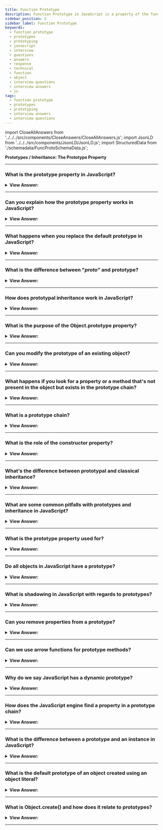 ```yaml
---
title: Function Prototype
description: Function Prototype in JavaScript is a property of the function object. It is used to store the function's properties and methods. Interview Answers
sidebar_position: 2
sidebar_label: Function Prototype
keywords:
  - function prototype
  - prototypes
  - prototyping
  - javascript
  - interview
  - questions
  - answers
  - response
  - technical
  - function
  - object
  - interview questions
  - interview answers
  - js
tags:
  - function prototype
  - prototypes
  - prototyping
  - interview answers
  - interview questions
---
```


import CloseAllAnswers from '../../../src/components/CloseAnswers/CloseAllAnswers.js';
import JsonLD from '../../../src/components/JsonLD/JsonLD.js';
import StructuredData from './schemadata/FuncProtoSchemaData.js';

<JsonLD data={StructuredData} />

<head>
  <title>Function Prototype | JavaScript Frontend Interview Questions</title>
</head>

**Prototypes / Inheritance: The Prototype Property**

<CloseAllAnswers />

---

### What is the prototype property in JavaScript?

<details>
  <summary><strong>View Answer:</strong></summary>
  <div>
  <div><strong>Interview Response:</strong> In simple terms, the prototype is a regular property in a function or object. Every Object in JavaScript contains the prototype meaning a regular property with the prototype name.
</div><br />
  <div><strong className="codeExample">Code Example:</strong><br /><br />

  <div></div>

```js
let animal = {
  eats: true,
};

function Rabbit(name) {
  this.name = name;
}

Rabbit.prototype = animal; // references animal

let rabbit = new Rabbit('White Rabbit'); //  rabbit.__proto__ == animal

alert(rabbit.eats); // true
```

  </div>
  </div>
</details>

---

### Can you explain how the prototype property works in JavaScript?

<details>
  <summary><strong>View Answer:</strong></summary>
  <div>
  <div><strong>Interview Response:</strong> Every function has the "prototype” property even if we do not supply it. The prototype object is a special type of enumerable object to which additional properties can be attached to and shared across all the instances of its constructor function. A function prototype property only gets used when a new Function gets called, and it assigns the prototype of the new object.</div><br />
  <div><strong>Technical Response:</strong> Even if we don't offer it, every function has the "prototype" attribute. When a new Function gets invoked, the function prototype property assigns the [[Prototype]] to the new object. After the function prototype property changes (func.prototype = &#123;another object&#125;), new objects generated by the new Function gets another object as [[Prototype]], while existing objects retains the previous one. A default prototype is an object with the sole constructor pointing back to the function itself.
  </div><br />
  <div><strong className="codeExample">Code Example:</strong><br /><br />

  <div></div>

```js
function Rabbit() {}
// by default:
// Rabbit.prototype = { constructor: Rabbit }

let rabbit = new Rabbit(); // inherits from {constructor: Rabbit}

alert(rabbit.constructor == Rabbit); // true (from prototype)
```

  </div>
  </div>
</details>

---

### What happens when you replace the default prototype in JavaScript?

<details>
  <summary><strong>View Answer:</strong></summary>
  <div>
  <div><strong>Interview Response:</strong> When you override the default prototype in an object, we lose access to the function constructor property of the prototype.
</div><br />
  <div><strong className="codeExample">Code Example:</strong><br /><br />

  <div></div>

```js
function Rabbit() {}
Rabbit.prototype = {
  jumps: true,
};

let rabbit = new Rabbit();
console.log(rabbit.constructor === Rabbit); // false

function Dog() {}

let dog = new Dog();
console.log(dog.constructor === Dog); // true
```

  </div>
  </div>
</details>

---

### What is the difference between "*proto*" and prototype?

<details>
  <summary><strong>View Answer:</strong></summary>
  <div>
  <div><strong>Interview Response:</strong> `__proto__` is an object's actual prototype, while prototype is the blueprint for what will be assigned to `__proto__` when a new object is created.
  </div><br />
  <div><strong className="codeExample">Code Example:</strong><br /><br />

  <div></div>

First let's clarify the concepts.

In JavaScript, each object has a `__proto__` property which is an internal reference to the prototype object from which the instance object inherited. The prototype object is special type of enumerable object to which additional properties can be attached to it which will be shared across all the instances of its constructor function.

Here's an example that showcases the difference:

```javascript
function Person(firstName, lastName) {
    this.firstName = firstName;
    this.lastName = lastName;
}

Person.prototype.getFullName = function() {
    return this.firstName + ' ' + this.lastName;
}

let john = new Person('John', 'Doe');

console.log(john.__proto__); // This will output the prototype object of the "john" instance
console.log(Person.prototype); // This will output the prototype object of the "Person" constructor function

console.log(john.__proto__ === Person.prototype); // This will output true, meaning both refer to the same object

console.log(john.getFullName()); // Output: John Doe. This is because "getFullName" method is defined in Person's prototype, so it's accessible to "john" instance.
```

In this example, you can see that `john.__proto__` and `Person.prototype` both refer to the same object. This is because `john` was created with the `Person` constructor, so its prototype (`__proto__`) is the same as `Person.prototype`.

The `getFullName` method is defined on `Person.prototype`, meaning it's not directly attached to `john` object. However, it's still accessible to `john` because `john`'s `__proto__` points to `Person.prototype`.

---

:::warning
**Note:** The `__proto__` property is considered **deprecated** and non-standard. It's better to use `Object.getPrototypeOf(object)` method to get the prototype of an object.
:::

  </div>
  </div>
</details>

---

### How does prototypal inheritance work in JavaScript?

<details>
  <summary><strong>View Answer:</strong></summary>
  <div>
  <div><strong>Interview Response:</strong> In JavaScript, each object has a prototype from which it can inherit properties or methods. A chain of these is called the prototype chain.
  </div>
  </div>
</details>

---

### What is the purpose of the Object.prototype property?

<details>
  <summary><strong>View Answer:</strong></summary>
  <div>
  <div><strong>Interview Response:</strong> Object.prototype forms the end of the prototype chain. It's the prototype from which all objects inherit methods and properties.
  </div>
  </div>
</details>

---

### Can you modify the prototype of an existing object?

<details>
  <summary><strong>View Answer:</strong></summary>
  <div>
  <div><strong>Interview Response:</strong> Yes, you can modify the prototype of an existing object in JavaScript. But it's not recommended due to performance implications. The `Object.setPrototypeOf()` method is used to set the prototype (i.e., the internal [[Prototype]] property) of a specified object to another object or null.
  </div><br />
  <div><strong className="codeExample">Code Example:</strong><br /><br />

  <div></div>

```javascript
let animal = {
    speaks: true
};

let dog = {
    bark: function() {
        return 'Woof!';
    }
};

// dog is an ordinary object, it doesn't have the 'speaks' property
console.log(dog.speaks); // undefined

// Set animal to be the prototype of dog
Object.setPrototypeOf(dog, animal);

// Now dog has 'speaks' property from its prototype chain
console.log(dog.speaks); // true

// dog can also access the 'bark' method that's directly on it.
console.log(dog.bark()); // 'Woof!'
```

In this code, `dog` doesn't initially have a `speaks` property. When `animal` is set as the prototype of `dog`, the `dog` object can then access `animal`'s `speaks` property.

---

:::warning
Note: While it's possible to change the [[Prototype]] of an object, it's considered a bad practice in production code because it can lead to performance problems. In general, it's better to create the right prototype chain when creating objects. This method is there for completeness and should be used sparingly, if at all.
:::

  </div>
  </div>
</details>

---

### What happens if you look for a property or a method that's not present in the object but exists in the prototype chain?

<details>
  <summary><strong>View Answer:</strong></summary>
  <div>
  <div><strong>Interview Response:</strong> The JavaScript engine will look up the prototype chain until it finds the property/method or reaches Object.prototype which will return undefined.
  </div><br />
  <div><strong>Technical Response:</strong> In JavaScript, when you try to access a property or method that doesn't exist in an object, JavaScript will look up the prototype chain to see if it can find it there. If the property or method is found in the prototype chain, it will be returned. If not, `undefined` will be returned.
  </div><br />
  <div><strong className="codeExample">Code Example:</strong><br /><br />

  <div></div>

```javascript
let animal = {
    speaks: true,
    sound: function() {
        return 'Generic animal sound!';
    }
};

let dog = Object.create(animal); // animal is the prototype of dog

dog.bark = function() {
    return 'Woof!';
};

console.log(dog.bark()); // 'Woof!', since 'bark' method exists directly on the 'dog' object
console.log(dog.speaks); // true, 'speaks' property doesn't exist directly on the 'dog', but exists in the prototype chain (in 'animal')
console.log(dog.sound()); // 'Generic animal sound!', 'sound' method doesn't exist directly on the 'dog', but exists in the prototype chain (in 'animal')
console.log(dog.meow); // undefined, 'meow' neither exists directly on the 'dog' nor in the prototype chain
```

In this example, when we call `dog.speaks` or `dog.sound()`, JavaScript first checks if these properties/methods exist directly on the `dog` object. Since they don't, JavaScript then checks `dog`'s prototype, which is `animal`. Since `animal` has the `speaks` property and `sound` method, these values are returned.

However, when we try to access `dog.meow`, JavaScript first checks the `dog` object, and then its prototype `animal`. Since neither has a `meow` property, `undefined` is returned.

  </div>
  </div>
</details>

---

### What is a prototype chain?

<details>
  <summary><strong>View Answer:</strong></summary>
  <div>
  <div><strong>Interview Response:</strong> A prototype chain is a succession of links from one object's prototype to another, used when looking for a property or method.
  </div>
  </div>
</details>

---

### What is the role of the constructor property?

<details>
  <summary><strong>View Answer:</strong></summary>
  <div>
  <div><strong>Interview Response:</strong> The `constructor` property returns a reference to the `Object` constructor function that created the instance object. Note that this property is derived from the object's prototype.
  </div><br />
  <div><strong className="codeExample">Code Example:</strong><br /><br />

  <div></div>

```javascript
function Person(firstName, lastName) {
    this.firstName = firstName;
    this.lastName = lastName;
}

let john = new Person('John', 'Doe');

console.log(john.constructor); // [Function: Person]
```

In this code, `john.constructor` is `Person`, which is the function used to create `john`.

The `constructor` property is also useful when you want to create a new instance and you only have an instance of the object, but not the original constructor. Here's an example:

```javascript
function Person(firstName, lastName) {
    this.firstName = firstName;
    this.lastName = lastName;
}

let john = new Person('John', 'Doe');
let jane = new john.constructor('Jane', 'Doe'); 

console.log(jane.firstName); // Output: Jane
console.log(jane.lastName); // Output: Doe
```

Here, `john.constructor` refers to the `Person` function, which we can use to create a new `Person`.

---

:::note
Note that the `constructor` property can be overridden, so it's not a completely reliable way to determine the constructor of an object. The `instanceof` operator is generally a better choice for that.
:::

  </div>
  </div>
</details>

---

### What's the difference between prototypal and classical inheritance?

<details>
  <summary><strong>View Answer:</strong></summary>
  <div>
  <div><strong>Interview Response:</strong> Prototypal inheritance uses instances as prototypes, while classical inheritance uses classes and creates hierarchy through "is-a" relationships.
  </div><br />
  <div><strong>Technical Response:</strong> Prototypal Inheritance (JavaScript-style) and Classical Inheritance (like in Java or C++) are two different ways of dealing with object-oriented code. JavaScript uses prototypal inheritance, but it can mimic classical inheritance with constructor functions and the `new` keyword.
  </div><br />
  <div><strong className="codeExample">Code Example:</strong><br /><br />

  <div></div>

Let's see an example of both:

**Classical Inheritance (Simulation in JavaScript)**

```javascript
// Constructor for Superclass
function Animal(name) {
    this.name = name;
}

Animal.prototype.speak = function() {
    return this.name + ' makes a sound.';
}

// Constructor for Subclass
function Dog(name) {
    Animal.call(this, name); // Call the parent's constructor
}

// Establish the prototype chain to inherit methods
Dog.prototype = Object.create(Animal.prototype);
Dog.prototype.constructor = Dog; // Repair the constructor reference

Dog.prototype.bark = function() {
    return this.name + ' barks.';
}

var dog = new Dog('Rex');
console.log(dog.speak()); // Output: Rex makes a sound.
console.log(dog.bark()); // Output: Rex barks.
```

In this example, we simulate classical inheritance using constructor functions. `Dog` is a subclass of `Animal` and inherits its methods.

**Prototypal Inheritance**

```javascript
var animal = {
    init: function(name) {
        this.name = name;
    },
    speak: function() {
        return this.name + ' makes a sound.';
    }
};

var dog = Object.create(animal);
dog.bark = function() {
    return this.name + ' barks.';
}

var rex = Object.create(dog);
rex.init('Rex');
console.log(rex.speak()); // Output: Rex makes a sound.
console.log(rex.bark()); // Output: Rex barks.
```

In this prototypal inheritance example, we directly create objects from other objects. `rex` is an object created from `dog`, which is created from `animal`. The methods from `animal` are available to `dog` and `rex` through the prototype chain.

In prototypal inheritance, an object can directly inherit from another object. This is different from classical inheritance where classes inherit from classes.

  </div>
  </div>
</details>

---

### What are some common pitfalls with prototypes and inheritance in JavaScript?

<details>
  <summary><strong>View Answer:</strong></summary>
  <div>
  <div><strong>Interview Response:</strong> Pitfalls include performance issues with changing prototypes, accidental sharing of properties, and confusion with this in prototype methods.
  </div>
  </div>
</details>

---

### What is the prototype property used for?

<details>
  <summary><strong>View Answer:</strong></summary>
  <div>
  <div><strong>Interview Response:</strong> It's used to implement object inheritance, to share properties and methods across instances, reducing memory usage.
  </div>
  </div>
</details>

---

### Do all objects in JavaScript have a prototype?

<details>
  <summary><strong>View Answer:</strong></summary>
  <div>
  <div><strong>Interview Response:</strong> Almost all objects in JavaScript have a prototype. The root object in the prototype chain is typically Object.prototype, which has null as its prototype.
  </div><br />
  <div><strong className="codeExample">Here's a code example demonstrating that:</strong><br /><br />

  <div></div>

```javascript
let obj = {};
console.log(obj.__proto__ === Object.prototype); // true

function Func() {}
console.log(Func.__proto__ === Function.prototype); // true

let arr = [];
console.log(arr.__proto__ === Array.prototype); // true
```

In this code, `obj` is an object literal, so its prototype is `Object.prototype`. `Func` is a function, so its prototype is `Function.prototype`. `arr` is an array, so its prototype is `Array.prototype`.

However, it's possible to create an object without a prototype using `Object.create(null)`. Such objects do not inherit anything, including basic methods like `toString()`:

```javascript
let noProto = Object.create(null);
console.log(noProto.__proto__); // undefined
```

In this code, `noProto` does not have a prototype, so `noProto.__proto__` is `undefined`. Attempting to call `toString()` on `noProto` would result in an error.

  </div>
  </div>
</details>

---

### What is shadowing in JavaScript with regards to prototypes?

<details>
  <summary><strong>View Answer:</strong></summary>
  <div>
  <div><strong>Interview Response:</strong> Shadowing (also known as method overriding) in JavaScript occurs when a property in an object's prototype chain has the same name as a property in the object itself. In such a case, the object's property "shadows" the property in the prototype.
  </div><br />
  <div><strong className="codeExample">Code Example:</strong><br /><br />

  <div></div>

```javascript
let animal = {
    speak: function() {
        return 'The animal makes a sound!';
    }
};

let dog = Object.create(animal);

dog.speak = function() {
    return 'The dog barks!';
};

console.log(dog.speak()); // Output: The dog barks!
```

In this code, `dog` is created with `animal` as its prototype. `animal` has a `speak` method, and `dog` also has a `speak` method. When `dog.speak()` is called, JavaScript first looks for a `speak` method on the `dog` object. Since it finds one, it uses that method and does not continue looking up the prototype chain.

If the `speak` method is deleted from `dog`, then the `speak` method from `animal` is used instead:

```javascript
delete dog.speak;

console.log(dog.speak()); // Output: The animal makes a sound!
```

In this code, after the `speak` method is deleted from `dog`, `dog.speak()` outputs 'The animal makes a sound!'. This is because JavaScript doesn't find a `speak` method on `dog`, so it looks up the prototype chain and finds the `speak` method on `animal`.

  </div>
  </div>
</details>

---

### Can you remove properties from a prototype?

<details>
  <summary><strong>View Answer:</strong></summary>
  <div>
  <div><strong>Interview Response:</strong> Yes, you can remove properties from a prototype in JavaScript using the `delete` keyword, which can delete properties from any object. However, you should be careful when doing this, as it can affect all objects that inherit from the prototype.
  </div><br />
  <div><strong className="codeExample">Code Example:</strong><br /><br />

  <div></div>

```javascript
function Person(firstName, lastName) {
    this.firstName = firstName;
    this.lastName = lastName;
}

Person.prototype.getFullName = function() {
    return this.firstName + ' ' + this.lastName;
}

let john = new Person('John', 'Doe');

console.log(john.getFullName()); // Output: John Doe

// Deleting property from prototype
delete Person.prototype.getFullName;

console.log(john.getFullName); // Output: undefined
```

In this example, `john.getFullName()` initially outputs 'John Doe'. After `getFullName` is deleted from `Person.prototype`, `john.getFullName` is `undefined`.

While it's possible to delete properties from a prototype, it's generally not a good idea because it can have unexpected side effects. For example, if other code is depending on that property being present in the prototype, that code could stop working correctly.

  </div>
  </div>
</details>

---

### Can we use arrow functions for prototype methods?

<details>
  <summary><strong>View Answer:</strong></summary>
  <div>
  <div><strong>Interview Response:</strong> It's possible, but not recommended due to "this" scope issues. Arrow functions don't have their own "this".
  </div><br />
  <div><strong>Technical Response:</strong> While you can technically use arrow functions as prototype methods in JavaScript, it's generally not a good idea because arrow functions behave differently than traditional functions. Specifically, arrow functions don't have their own `this` context, but instead inherit `this` from the surrounding (parent) scope at the time of definition.
  </div><br />
  <div><strong className="codeExample">Consider the following code example:</strong><br /><br />

  <div></div>

```javascript
function Person(firstName, lastName) {
    this.firstName = firstName;
    this.lastName = lastName;
}

Person.prototype.getFullName = () => {
    return this.firstName + ' ' + this.lastName;
}

let john = new Person('John', 'Doe');

console.log(john.getFullName()); // Output: undefined undefined
```

In this case, the `getFullName` method is an arrow function, so `this` doesn't refer to the `john` object. Instead, it refers to the surrounding scope, which in a non-strict global context is the `window` object (or `global` object in Node.js environment). Since `window.firstName` and `window.lastName` are not defined, `john.getFullName()` returns "undefined undefined".

Compare this with a traditional function:

```javascript
Person.prototype.getFullName = function() {
    return this.firstName + ' ' + this.lastName;
}

console.log(john.getFullName()); // Output: John Doe
```

In this case, the `getFullName` method is a traditional function, so `this` refers to the `john` object. `john.getFullName()` therefore correctly returns "John Doe".

For this reason, arrow functions are generally not used as object methods when those methods need to access other properties of the object.

  </div>
  </div>
</details>

---

### Why do we say JavaScript has a dynamic prototype?

<details>
  <summary><strong>View Answer:</strong></summary>
  <div>
  <div><strong>Interview Response:</strong> Because you can add or remove properties and methods even after the object is created.
  </div>
  </div>
</details>

---

### How does the JavaScript engine find a property in a prototype chain?

<details>
  <summary><strong>View Answer:</strong></summary>
  <div>
  <div><strong>Interview Response:</strong> It looks from the object up through the prototype chain until it finds the property or reaches Object.prototype.
  </div>
  </div>
</details>

---

### What is the difference between a prototype and an instance in JavaScript?

<details>
  <summary><strong>View Answer:</strong></summary>
  <div>
  <div><strong>Interview Response:</strong> In JavaScript, an instance is an object that's created from a constructor function using the `new` keyword. The prototype is an object that is used as a blueprint for creating new objects (instances).
  </div><br />
  <div><strong className="codeExample">Code Example:</strong><br /><br />

  <div></div>

```javascript
// Define a constructor function
function Car(make, model) {
    this.make = make;
    this.model = model;
}

// Add a method to the prototype
Car.prototype.displayCar = function() {
    return this.make + ' ' + this.model;
}

// Create a new instance of Car
let myCar = new Car('Toyota', 'Corolla');

console.log(myCar.displayCar()); // Outputs: Toyota Corolla
```

In this code:

- `Car` is a constructor function. It defines a blueprint for creating new car objects.
- `Car.prototype.displayCar` is a method added to the prototype of `Car`. This method will be shared by all instances of `Car`.
- `myCar` is an instance of `Car`. It's an object created from the `Car` constructor, and it has access to properties and methods defined in the `Car` constructor and the `Car` prototype.

So the main difference is that an instance is an individual object created from a constructor, while a prototype is an object that serves as a blueprint for instances. Changes to the prototype affect all instances, while changes to an instance only affect that instance.

  </div>
  </div>
</details>

---

### What is the default prototype of an object created using an object literal?

<details>
  <summary><strong>View Answer:</strong></summary>
  <div>
  <div><strong>Interview Response:</strong> The default prototype of an object created using an object literal in JavaScript is `Object.prototype`.
  </div>
  </div>
</details>

---

### What is Object.create() and how does it relate to prototypes?

<details>
  <summary><strong>View Answer:</strong></summary>
  <div>
  <div><strong>Interview Response:</strong> `Object.create()` is a static method in JavaScript that creates a new object with the specified prototype object and properties.
  </div><br />
  <div><strong className="codeExample">Here's how it works in relation to prototypes:</strong><br /><br />

  <div></div>

```javascript
let animal = {
    speaks: true,
    sound: function() {
        return 'Generic animal sound!';
    }
};

let dog = Object.create(animal);

dog.bark = function() {
    return 'Woof!';
};

console.log(dog.speaks); // true, inherited from 'animal' via prototype chain
console.log(dog.sound()); // 'Generic animal sound!', inherited from 'animal' via prototype chain
console.log(dog.bark()); // 'Woof!', present directly on 'dog'
```

In this example, `animal` is used as a prototype for creating `dog` with `Object.create()`. As a result, `dog` has access to the `speaks` property and the `sound` method via the prototype chain, while also having its own `bark` method directly on it.

  </div>
  </div>
</details>

---
